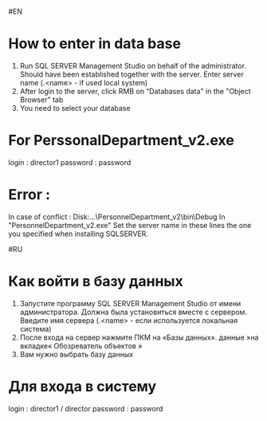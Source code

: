 #EN
# How to enter in data base
1) Run SQL SERVER Management Studio
on behalf of the administrator. Should have been established
together with the server. 
Enter server name (.\<name> - if used local system)
2) After login to the server, click RMB on “Databases
data" in the "Object Browser" tab
3) You need to select your database

# For PerssonalDepartment_v2.exe
login : director1
password : password
# Error :
In case of conflict : 
Disk:\...\PersonnelDepartment_v2\bin\Debug
In "PersonnelDepartment_v2.exe" <connectionStrings>
Set the server name in these lines the one you specified when installing SQLSERVER.
  
#RU
# Как войти в базу данных
1) Запустите программу SQL SERVER Management Studio
от имени администратора. Должна была установиться
вместе с сервером.
Введите имя сервера (.\<name> - если используется локальная система)
2) После входа на сервер нажмите ПКМ на «Базы данных».
данные »на вкладке« Обозреватель объектов »
3) Вам нужно выбрать базу данных
# Для входа в систему 
login : director1 / director
password : password

